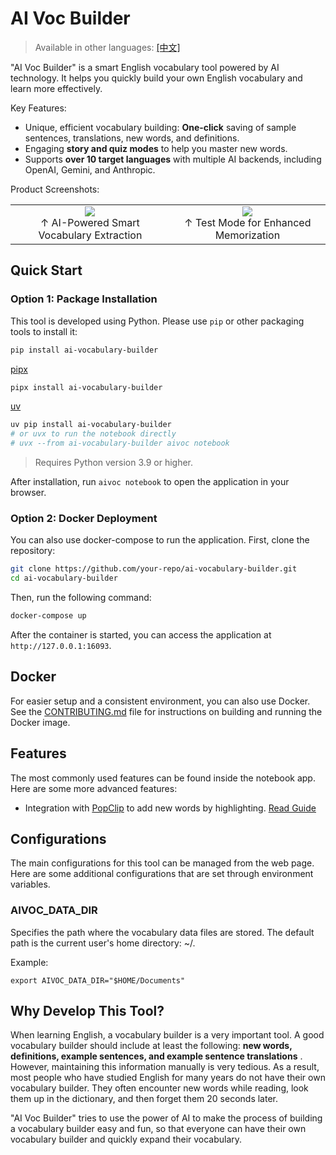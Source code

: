 # AI Voc Builder

> Available in other languages: [[中文]](docs/README_zh.md)

"AI Voc Builder" is a smart English vocabulary tool powered by AI technology. It helps you quickly build your own English vocabulary and learn more effectively.

Key Features:

- Unique, efficient vocabulary building: **One-click** saving of sample sentences, translations, new words, and definitions.
- Engaging **story and quiz modes** to help you master new words.
- Supports **over 10 target languages** with multiple AI backends, including OpenAI, Gemini, and Anthropic.

Product Screenshots:

<div align="center">
  <table>
    <tr>
      <td align="center">
        <a href="https://github.com/user-attachments/assets/5f45a172-bb01-4277-81e4-68e3381d2113" target="_blank">
          <img src="https://github.com/user-attachments/assets/5f45a172-bb01-4277-81e4-68e3381d2113" style="max-height: 200px;">
        </a>
        <br>↑ AI-Powered Smart Vocabulary Extraction
      </td>
      <td align="center">
        <a href="https://github.com/user-attachments/assets/bdfe9802-bccc-4d85-9fc5-09829a20bbcc" target="_blank">
          <img src="https://github.com/user-attachments/assets/bdfe9802-bccc-4d85-9fc5-09829a20bbcc" style="max-height: 200px;">
        </a>
        <br>↑ Test Mode for Enhanced Memorization
      </td>
    </tr>
  </table>
</div>

## Quick Start

### Option 1: Package Installation

This tool is developed using Python. Please use `pip` or other packaging tools to install it:

```bash
pip install ai-vocabulary-builder
```

[pipx](https://github.com/pypa/pipx)

```bash
pipx install ai-vocabulary-builder
```

[uv](https://github.com/astral-sh/uv)

```bash
uv pip install ai-vocabulary-builder
# or uvx to run the notebook directly
# uvx --from ai-vocabulary-builder aivoc notebook
```

> Requires Python version 3.9 or higher.

After installation, run `aivoc notebook` to open the application in your browser.

### Option 2: Docker Deployment

You can also use docker-compose to run the application. First, clone the repository:

```bash
git clone https://github.com/your-repo/ai-vocabulary-builder.git
cd ai-vocabulary-builder
```

Then, run the following command:

```bash
docker-compose up
```

After the container is started, you can access the application at `http://127.0.0.1:16093`.

## Docker

For easier setup and a consistent environment, you can also use Docker. See the [CONTRIBUTING.md](CONTRIBUTING.md) file for instructions on building and running the Docker image.

## Features

The most commonly used features can be found inside the notebook app. Here are some more advanced features:

- Integration with [PopClip](https://www.popclip.app/) to add new words by highlighting. [Read Guide](docs/integrations.md)

## Configurations

The main configurations for this tool can be managed from the web page. Here are some additional configurations that are set through environment variables.

### AIVOC_DATA_DIR

Specifies the path where the vocabulary data files are stored. The default path is the current user's home directory: ~/.

Example:

```
export AIVOC_DATA_DIR="$HOME/Documents"
```

## Why Develop This Tool?

When learning English, a vocabulary builder is a very important tool. A good vocabulary builder should include at least the following: **new words, definitions, example sentences, and example sentence translations** . However, maintaining this information manually is very tedious. As a result, most people who have studied English for many years do not have their own vocabulary builder. They often encounter new words while reading, look them up in the dictionary, and then forget them 20 seconds later.

"AI Voc Builder" tries to use the power of AI to make the process of building a vocabulary builder easy and fun, so that everyone can have their own vocabulary builder and quickly expand their vocabulary.
